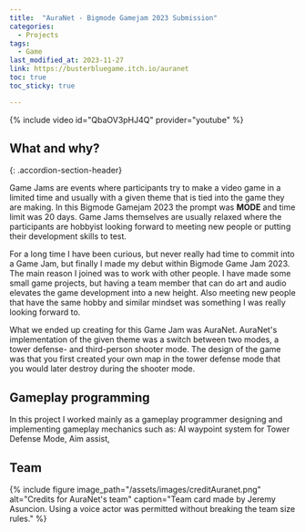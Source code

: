```yaml
---
title:  "AuraNet - Bigmode Gamejam 2023 Submission"
categories: 
  - Projects
tags:
  - Game
last_modified_at: 2023-11-27
link: https://busterbluegame.itch.io/auranet
toc: true
toc_sticky: true

---
```


{% include video id="QbaOV3pHJ4Q" provider="youtube" %}

## What and why?
{: .accordion-section-header}

  <div class="accordion-section-content">
    <p>
      Game Jams are events where participants try to make a video game in a limited time and usually with a given theme that is tied into the game they are making. In this Bigmode Gamejam 2023 the prompt was <b>MODE</b> and time limit was 20 days. Game Jams themselves are usually relaxed where the participants are hobbyist looking forward to meeting new people or putting their development skills to test.
    </p>
    <p>
      For a long time I have been curious, but never really had time to commit into a Game Jam, but finally I made my debut within Bigmode Game Jam 2023. The main reason I joined was to work with other people. I have made some small game projects, but having a team member that can do art and audio elevates the game development into a new height. Also meeting new people that have the same hobby and similar mindset was something I was really looking forward to.
    </p>
    <p>
    What we ended up creating for this Game Jam was AuraNet. AuraNet's implementation of the given theme was a switch between two modes, a tower defense- and third-person shooter mode. The design of the game was that you first created your own map in the tower defense mode that you would later destroy during the shooter mode. 
    </p>
  </div>

## Gameplay programming

In this project I worked mainly as a gameplay programmer designing and implementing gameplay mechanics such as: AI waypoint system for Tower Defense Mode, Aim assist, 

## Team

{% include figure image_path="/assets/images/creditAuranet.png" alt="Credits for AuraNet's team" caption="Team card made by Jeremy Asuncion. Using a voice actor was permitted without breaking the team size rules." %}

